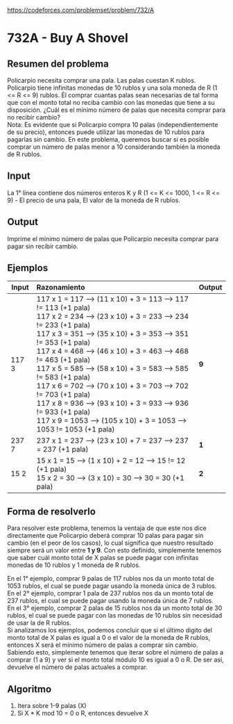 https://codeforces.com/problemset/problem/732/A

# 732A - Buy A Shovel

## Resumen del problema
Policarpio necesita comprar una pala. Las palas cuestan K rublos. Policarpio tiene infinitas monedas de 10 rublos y una sola moneda de R (1 <= R <= 9) rublos. Él comprar cuantas palas sean necesarias de tal forma que con el monto total no reciba cambio con las monedas que tiene a su disposición. ¿Cuál es el mínimo número de palas que necesita comprar para no recibir cambio? \
Nota: Es evidente que si Policarpio compra 10 palas (independientemente de su precio), entonces puede utilizar las monedas de 10 rublos para pagarlas sin cambio. En este problema, queremos buscar si es posible comprar un número de palas menor a 10 considerando también la moneda de R rublos.

## Input
La 1° línea contiene dos números enteros K y R (1 <= K <= 1000, 1 <= R <= 9) - El precio de una pala, El valor de la moneda de R rublos.

## Output
Imprime el mínimo número de palas que Policarpio necesita comprar para pagar sin recibir cambio.

## Ejemplos
| Input             | Razonamiento  | Output    |
| ----------------- | :------------ | --------- |
| 117 3 | 117 x 1 = 117 --> (11 x 10) + 3 = 113 --> 117 != 113 (+1 pala) <br> 117 x 2 = 234 --> (23 x 10) + 3 = 233 --> 234 != 233 (+1 pala) <br> 117 x 3 = 351 --> (35 x 10) + 3 = 353 --> 351 != 353 (+1 pala) <br> 117 x 4 = 468 --> (46 x 10) + 3 = 463 --> 468 != 463 (+1 pala) <br> 117 x 5 = 585 --> (58 x 10) + 3 = 583 --> 585 != 583 (+1 pala) <br> 117 x 6 = 702 --> (70 x 10) + 3 = 703 --> 702 != 703 (+1 pala) <br> 117 x 8 = 936 --> (93 x 10) + 3 = 933 --> 936 != 933 (+1 pala) <br> 117 x 9 = 1053 --> (105 x 10) + 3 = 1053 --> 1053 != 1053 (+1 pala) | **9** |
| 237 7 | 237 x 1 = 237 --> (23 x 10) + 7 = 237 --> 237 = 237 (+1 pala) | **1** |
| 15 2 | 15 x 1 = 15 --> (1 x 10) + 2 = 12 --> 15 != 12 (+1 pala) <br> 15 x 2 = 30 --> (3 x 10) = 30 --> 30 = 30 (+1 pala) | **2** |

## Forma de resolverlo
Para resolver este problema, tenemos la ventaja de que este nos dice directamente que Policarpio deberá comprar 10 palas para pagar sin cambio (en el peor de los casos), lo cual significa que nuestro resultado siempre será un valor entre **1 y 9**. Con esto definido, simplemente tenemos que saber cuál monto total de X palas se puede pagar con infinitas monedas de 10 rublos y 1 moneda de R rublos. 

En el 1° ejemplo, comprar 9 palas de 117 rublos nos da un monto total de 1053 rublos, el cual se puede pagar usando la moneda única de 3 rublos. \
En el 2° ejemplo, comprar 1 pala de 237 rublos nos da un monto total de 237 rublos, el cual se puede pagar usando la moneda única de 7 rublos. \
En el 3° ejemplo, comprar 2 palas de 15 rublos nos da un monto total de 30 rublos, el cual se puede pagar con las monedas de 10 rublos sin necesidad de usar la de R rublos. \
Si analizamos los ejemplos, podemos concluir que si el último digito del monto total de X palas es igual a 0 o el valor de la moneda de R rublos, entonces X será el mínimo número de palas a comprar sin cambio. Sabiendo esto, simplemente tenemos que iterar sobre el número de palas a comprar (1 a 9) y ver si el monto total módulo 10 es igual a 0 o R. De ser así, devuelve el número de palas actuales a comprar.

## Algoritmo
1) Itera sobre 1-9 palas (X)
2) Si X * K mod 10 = 0 o R, entonces devuelve X